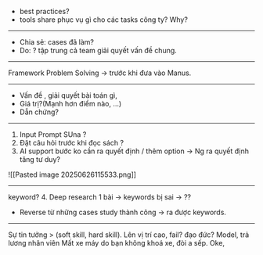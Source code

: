 - best practices?
- tools share phục vụ gì cho các tasks công ty? Why?
- ---
- Chia sẻ: cases đã làm? 
- Do: ? tập trung cả team giải quyết vấn đề chung.
---
Framework Problem Solving -> trước khi đưa vào Manus. 

---
- Vấn đề , giải quyết bài toán gì, 
- Giá trị?(Mạnh hơn điểm nào, ...)
- Dẫn chứng? 
---


1. Input Prompt SUna ? 
2. Đặt câu hỏi trước khi đọc sách ?
3. AI support bước ko cần ra quyết định / thêm option -> Ng ra quyết định tăng tư duy? 

![[Pasted image 20250626115533.png]]

---
keyword? 
4. Deep research 1 bài -> keywords bị sai -> ??
- Reverse từ những cases study thành công -> ra được keywords. 
---
Sự tin tưởng > (soft skill, hard skill). Lên vị trí cao, fail? đạo đức? 
Model, trả lương nhân viên 
Mất xe máy do bạn không khoá xe, đòi a sếp. Oke, 
